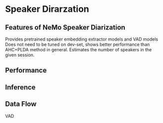 # Speaker Dirarzation


## Features of NeMo Speaker Diarization
Provides pretrained speaker embedding extractor models and VAD models
Does not need to be tuned on dev-set, shows better performance than AHC+PLDA method in general.
Estimates the number of speakers in the given session.

## Performance



## Inference

### 

## Data Flow
VAD 
